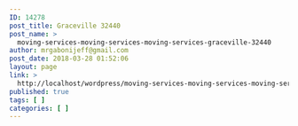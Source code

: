 ```yaml
---
ID: 14278
post_title: Graceville 32440
post_name: >
  moving-services-moving-services-moving-services-graceville-32440
author: mrgabonijeff@gmail.com
post_date: 2018-03-28 01:52:06
layout: page
link: >
  http://localhost/wordpress/moving-services-moving-services-moving-services-graceville-32440/
published: true
tags: [ ]
categories: [ ]
---
```

